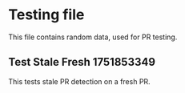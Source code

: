 # Testing file

This file contains random data, used for PR testing.


## Test Stale Fresh 1751853349

This tests stale PR detection on a fresh PR.
